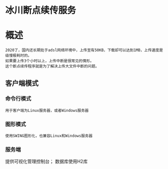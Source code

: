 # 冰川断点续传服务
# 概述
```
2020了，国内还长期处于adsl网络环境中，上传至有50KB，下载却可以达到1MB，上传速度是级慢极耗时的。
如果要上传3个小时以上，上传中断是很常见的情形。
这个断点续传程序就是为了解决上传大文件中断的问题。
```
## 客户端模式
### 命令行模式
```
用于客户端为Linux服务器，或者Windows服务器
```

### 图形模式
```
使用SWING图形化，也兼容Linux和Windows服务器
```


### 服务端
提供可视化管理控制台；
数据库使用H2库
